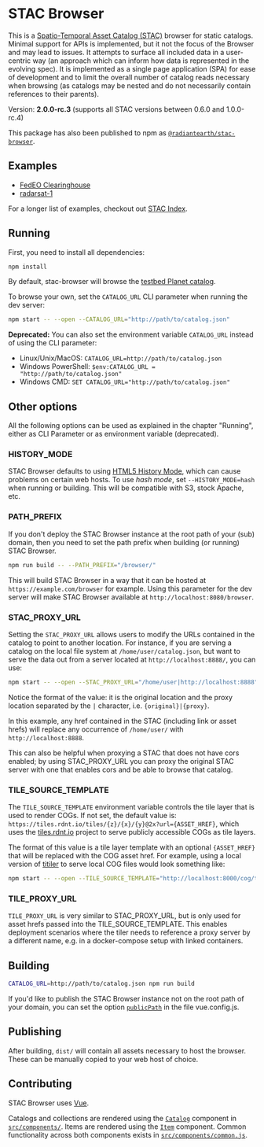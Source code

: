 # STAC Browser

This is a [Spatio-Temporal Asset Catalog (STAC)](https://github.com/radiantearth/stac-spec) browser for static catalogs.
Minimal support for APIs is implemented, but it not the focus of the Browser and may lead to issues.
It attempts to surface all included data in a user-centric way (an approach
which can inform how data is represented in the evolving spec). It is
implemented as a single page application (SPA) for ease of development and to
limit the overall number of catalog reads necessary when browsing (as catalogs
may be nested and do not necessarily contain references to their parents).

Version: **2.0.0-rc.3** (supports all STAC versions between 0.6.0 and 1.0.0-rc.4)

This package has also been published to npm as [`@radiantearth/stac-browser`](https://www.npmjs.com/package/@radiantearth/stac-browser).

## Examples

* [FedEO Clearinghouse](https://geo.spacebel.be/)
* [radarsat-1](https://www.radarstac.com/)

For a longer list of examples, checkout out [STAC Index](https://stac-index.org).

## Running

First, you need to install all dependencies:
```bash
npm install
```

By default, stac-browser will browse the
[testbed Planet catalog](https://raw.githubusercontent.com/cholmes/sample-stac/master/stac/catalog.json).

To browse your own, set the `CATALOG_URL` CLI parameter when running the dev server:
```bash
npm start -- --open --CATALOG_URL="http://path/to/catalog.json"
```

**Deprecated:** You can also set the environment variable `CATALOG_URL` instead of using the CLI parameter:

* Linux/Unix/MacOS: `CATALOG_URL=http://path/to/catalog.json`
* Windows PowerShell: `$env:CATALOG_URL = "http://path/to/catalog.json"`
* Windows CMD: `SET CATALOG_URL="http://path/to/catalog.json"`

## Other options

All the following options can be used as explained in the chapter "Running", either as CLI Parameter or as environment variable (deprecated).

### HISTORY_MODE

STAC Browser defaults to using [HTML5 History Mode](https://router.vuejs.org/guide/essentials/history-mode.html),
which can cause problems on certain web hosts. To use _hash mode_, set `--HISTORY_MODE=hash` when running or building.
This will be compatible with S3, stock Apache, etc.

### PATH_PREFIX

If you don't deploy the STAC Browser instance at the root path of your (sub) domain, then you need to set the path prefix
when building (or running) STAC Browser.

```bash
npm run build -- --PATH_PREFIX="/browser/"
```

This will build STAC Browser in a way that it can be hosted at `https://example.com/browser` for example.
Using this parameter for the dev server will make STAC Browser available at `http://localhost:8080/browser`.

### STAC_PROXY_URL

Setting the `STAC_PROXY_URL` allows users to modify the URLs contained in the catalog to point to another location.
For instance, if you are serving a catalog on the local file system at `/home/user/catalog.json`, but want to serve
the data out from a server located at `http://localhost:8888/`, you can use:

```bash
npm start -- --open --STAC_PROXY_URL="/home/user|http://localhost:8888"
```

Notice the format of the value: it is the original location and the proxy location separated by the `|` character, i.e. `{original}|{proxy}`.

In this example, any href contained in the STAC (including link or asset hrefs) will replace any occurrence of `/home/user/` with `http://localhost:8888`.

This can also be helpful when proxying a STAC that does not have cors enabled; by using STAC_PROXY_URL you can proxy the original STAC server with one that enables cors
and be able to browse that catalog.

### TILE_SOURCE_TEMPLATE

The `TILE_SOURCE_TEMPLATE` environment variable controls the tile layer that is used to render COGs. If not set, the default value is:
`https://tiles.rdnt.io/tiles/{z}/{x}/{y}@2x?url={ASSET_HREF}`,
which uses the [tiles.rdnt.io](https://github.com/radiantearth/tiles.rdnt.io) project to serve publicly accessible COGs as tile layers.

The format of this value is a tile layer template with an optional `{ASSET_HREF}` that will be replaced with the COG asset href. For example,
using a local version of [titiler](https://github.com/developmentseed/titiler) to serve local COG files would look something like:

```bash
npm start -- --open --TILE_SOURCE_TEMPLATE="http://localhost:8000/cog/tiles/{z}/{x}/{y}?url={ASSET_HREF}"
```

### TILE_PROXY_URL

`TILE_PROXY_URL` is very similar to STAC_PROXY_URL, but is only used for asset hrefs passed into the TILE_SOURCE_TEMPLATE. This enables deployment scenarios where the tiler needs to reference a proxy server by a different name, e.g. in a docker-compose setup with linked containers.

## Building

```bash
CATALOG_URL=http://path/to/catalog.json npm run build
```

If you'd like to publish the STAC Browser instance not on the root path of your domain, 
you can set the option [`publicPath`](https://cli.vuejs.org/config/#publicpath) in the file vue.config.js.

## Publishing

After building, `dist/` will contain all assets necessary to
host the browser. These can be manually copied to your web host of choice.

## Contributing

STAC Browser uses [Vue](https://vuejs.org/).

Catalogs and collections are rendered using the
[`Catalog`](src/components/Catalog.vue) component in
[`src/components/`](src/components/). Items are rendered using the
[`Item`](src/components/Item.vue) component. Common functionality across both
components exists in [`src/components/common.js`](src/components/common.js).